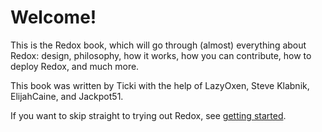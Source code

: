 Welcome!
========

This is the Redox book, which will go through (almost) everything about Redox: design, philosophy, how it works, how you can contribute, how to deploy Redox, and much more.

This book was written by Ticki with the help of LazyOxen, Steve Klabnik, ElijahCaine, and Jackpot51.

If you want to skip straight to trying out Redox, see [getting started](../getting_started/getting_started.html).

